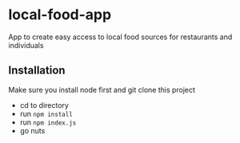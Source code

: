 # local-food-app
App to create easy access to local food sources for restaurants and individuals

## Installation
Make sure you install node first and git clone this project

- cd to directory
- run `npm install`
- run `npm index.js`
- go nuts
